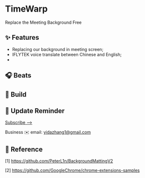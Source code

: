 # TimeWarp
Replace the Meeting Background Free


## ✨ Features
- Replacing our background in meeting screen;
- IFLYTEK voice translate between Chinese and English;
- 

## 🎧 Beats


## 🔨 Build


## 🔔 Update Reminder

[Subscribe -->](https://github.com/Charmve/TimeWarp/edit/main/README.md)

Business ✉️ email: yidazhang1@gmail.com

## 🔗 Reference

[1] https://github.com/PeterL1n/BackgroundMattingV2

[2] https://github.com/GoogleChrome/chrome-extensions-samples
